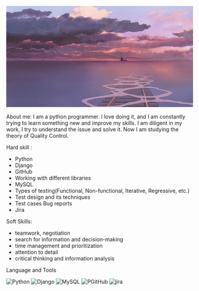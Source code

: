 ![Header](https://github.com/11shingo11/11shingo11/blob/main/assets/1fcc.gif)

About me:
I am a python programmer. I love doing it, and I am constantly trying to learn something new and improve my skills. 
I am diligent in my work, I try to understand the issue and solve it. 
Now I am studying the theory of Quality Control.

Hard skill :                                                                        
- Python                                                                            
- Django                                                                            
- GitHub                                                                            
- Working with different libraries                                                  
- MySQL                                                                              
- Types of testing(Functional, Non-functional, Iterative, Regressive, etc.) 
- Test design and its techniques 
- Test cases Bug reports 
- Jira

Soft Skills:
- teamwork, negotiation
- search for information and decision-making
- time management and prioritization
- attention to detail 
- critical thinking and information analysis

Language and Tools

![Python](https://img.shields.io/badge/Python-483D8B?style=for-the-badge&logo=Python)
![Django](https://img.shields.io/badge/Django-483D8B?style=for-the-badge&logo=Django)
![MySQL](https://img.shields.io/badge/MySQL-483D8B?style=for-the-badge&logo=MySQL)
![PGitHub](https://img.shields.io/badge/GitHub-483D8B?style=for-the-badge&logo=GitHub)
![jira](https://img.shields.io/badge/jira-483D8B?style=for-the-badge&logo=Jira)
